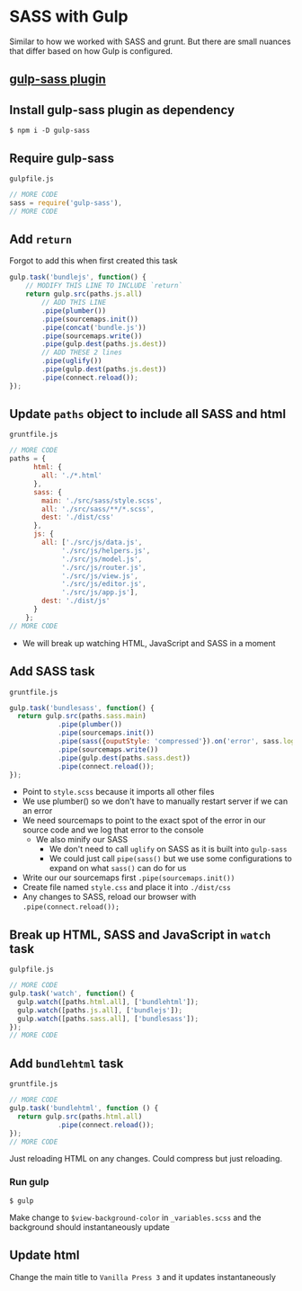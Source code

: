 # SASS with Gulp
Similar to how we worked with SASS and grunt. But there are small nuances that differ based on how Gulp is configured.

## [gulp-sass plugin](https://www.npmjs.com/package/gulp-sass)

## Install gulp-sass plugin as dependency
`$ npm i -D gulp-sass`

## Require gulp-sass

`gulpfile.js`

```js
// MORE CODE
sass = require('gulp-sass'),
// MORE CODE
```

## Add `return`
Forgot to add this when first created this task

```js
gulp.task('bundlejs', function() {
    // MODIFY THIS LINE TO INCLUDE `return`
    return gulp.src(paths.js.all)
        // ADD THIS LINE
        .pipe(plumber())
        .pipe(sourcemaps.init())
        .pipe(concat('bundle.js'))
        .pipe(sourcemaps.write())
        .pipe(gulp.dest(paths.js.dest))
        // ADD THESE 2 lines
        .pipe(uglify())
        .pipe(gulp.dest(paths.js.dest))
        .pipe(connect.reload());
});
```

## Update `paths` object to include all SASS and html

`gruntfile.js`

```js
// MORE CODE
paths = {
      html: {
        all: './*.html'
      },
      sass: {
        main: './src/sass/style.scss',
        all: './src/sass/**/*.scss',
        dest: './dist/css'
      },
      js: {
        all: ['./src/js/data.js',
             './src/js/helpers.js',
             './src/js/model.js',
             './src/js/router.js',
             './src/js/view.js',
             './src/js/editor.js',
             './src/js/app.js'],
        dest: './dist/js'
      }
    };
// MORE CODE
```

* We will break up watching HTML, JavaScript and SASS in a moment

## Add SASS task

`gruntfile.js`

```js
gulp.task('bundlesass', function() {
  return gulp.src(paths.sass.main)
            .pipe(plumber())
            .pipe(sourcemaps.init())
            .pipe(sass({ouputStyle: 'compressed'}).on('error', sass.logError))
            .pipe(sourcemaps.write())
            .pipe(gulp.dest(paths.sass.dest))
            .pipe(connect.reload());
});
```

* Point to `style.scss` because it imports all other files
* We use plumber() so we don't have to manually restart server if we can an error
* We need sourcemaps to point to the exact spot of the error in our source code and we log that error to the console
    - We also minify our SASS
        + We don't need to call `uglify` on SASS as it is built into `gulp-sass`
        + We could just call `pipe(sass()` but we use some configurations to expand on what `sass()` can do for us
* Write our our sourcemaps first `.pipe(sourcemaps.init())`
* Create file named `style.css` and place it into `./dist/css`
* Any changes to SASS, reload our browser with `.pipe(connect.reload());`

## Break up HTML, SASS and JavaScript in `watch` task

`gulpfile.js`

```js
// MORE CODE
gulp.task('watch', function() {
  gulp.watch([paths.html.all], ['bundlehtml']);
  gulp.watch([paths.js.all], ['bundlejs']);
  gulp.watch([paths.sass.all], ['bundlesass']);
});
// MORE CODE
```

## Add `bundlehtml` task

`gruntfile.js`

```js
// MORE CODE
gulp.task('bundlehtml', function () {
  return gulp.src(paths.html.all)
            .pipe(connect.reload());
});
// MORE CODE
```

Just reloading HTML on any changes. Could compress but just reloading.

### Run gulp
`$ gulp`

Make change to `$view-background-color` in `_variables.scss` and the background should instantaneously update

## Update html
Change the main title to `Vanilla Press 3` and it updates instantaneously
